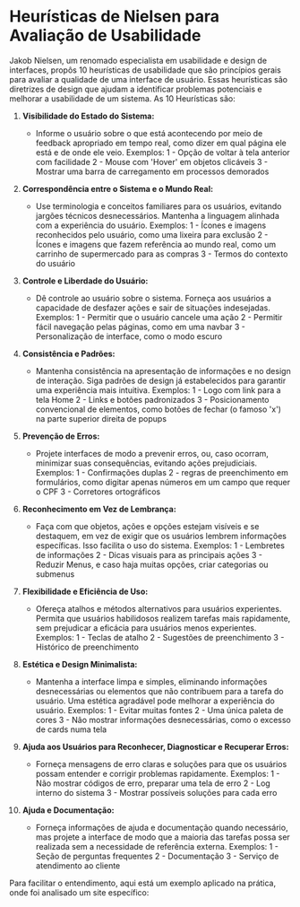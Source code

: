 # Heurísticas de Nielsen para Avaliação de Usabilidade

Jakob Nielsen, um renomado especialista em usabilidade e design de interfaces, propôs 10 heurísticas de usabilidade que são princípios gerais para avaliar a qualidade de uma interface de usuário. Essas heurísticas são diretrizes de design que ajudam a identificar problemas potenciais e melhorar a usabilidade de um sistema. As 10 Heurísticas são: 

1. **Visibilidade do Estado do Sistema:**
   - Informe o usuário sobre o que está acontecendo por meio de feedback apropriado em tempo real, como dizer em qual página ele está e de onde ele veio. 
   Exemplos:   1 - Opção de voltar à tela anterior com facilidade 
               2 - Mouse com 'Hover' em objetos clicáveis 
               3 - Mostrar uma barra de carregamento em processos demorados 

2. **Correspondência entre o Sistema e o Mundo Real:**
   - Use terminologia e conceitos familiares para os usuários, evitando jargões técnicos desnecessários. Mantenha a linguagem alinhada com a experiência do usuário. 
   Exemplos:   1 - Ícones e imagens reconhecidos pelo usuário, como uma lixeira para exclusão 
               2 - Ícones e imagens que fazem referência ao mundo real, como um carrinho de supermercado para as compras 
               3 - Termos do contexto do usuário 

3. **Controle e Liberdade do Usuário:**
   - Dê controle ao usuário sobre o sistema. Forneça aos usuários a capacidade de desfazer ações e sair de situações indesejadas. 
   Exemplos:   1 - Permitir que o usuário cancele uma ação 
               2 - Permitir fácil navegação pelas páginas, como em uma navbar 
               3 - Personalização de interface, como o modo escuro 

4. **Consistência e Padrões:**
   - Mantenha consistência na apresentação de informações e no design de interação. Siga padrões de design já estabelecidos para garantir uma experiência mais intuitiva.
   Exemplos:   1 - Logo com link para a tela Home 
               2 - Links e botões padronizados 
               3 - Posicionamento convencional de elementos, como botões de fechar (o famoso 'x') na parte superior direita de popups 

5. **Prevenção de Erros:**
   - Projete interfaces de modo a prevenir erros, ou, caso ocorram, minimizar suas consequências, evitando ações prejudiciais.
   Exemplos:   1 - Confirmações duplas 
               2 - regras de preenchimento em formulários, como digitar apenas números em um campo que requer o CPF 
               3 - Corretores ortográficos 

6. **Reconhecimento em Vez de Lembrança:**
   - Faça com que objetos, ações e opções estejam visíveis e se destaquem, em vez de exigir que os usuários lembrem informações específicas. Isso facilita o uso do sistema.
   Exemplos:   1 - Lembretes de informações 
               2 - Dicas visuais para as principais ações 
               3 - Reduzir Menus, e caso haja muitas opções, criar categorias ou submenus 

7. **Flexibilidade e Eficiência de Uso:**
   - Ofereça atalhos e métodos alternativos para usuários experientes. Permita que usuários habilidosos realizem tarefas mais rapidamente, sem prejudicar a eficácia para usuários menos experientes.
   Exemplos:   1 - Teclas de atalho 
               2 - Sugestões de preenchimento 
               3 - Histórico de preenchimento 

8. **Estética e Design Minimalista:**
   - Mantenha a interface limpa e simples, eliminando informações desnecessárias ou elementos que não contribuem para a tarefa do usuário. Uma estética agradável pode melhorar a experiência do usuário.
   Exemplos:   1 - Evitar muitas fontes 
               2 - Uma única paleta de cores 
               3 - Não mostrar informações desnecessárias, como o excesso de cards numa tela 

9. **Ajuda aos Usuários para Reconhecer, Diagnosticar e Recuperar Erros:**
   - Forneça mensagens de erro claras e soluções para que os usuários possam entender e corrigir problemas rapidamente.
   Exemplos:   1 - Não mostrar códigos de erro, preparar uma tela de erro 
               2 - Log interno do sistema 
               3 - Mostrar possíveis soluções para cada erro 

10. **Ajuda e Documentação:**
    - Forneça informações de ajuda e documentação quando necessário, mas projete a interface de modo que a maioria das tarefas possa ser realizada sem a necessidade de referência externa.
   Exemplos:   1 - Seção de perguntas frequentes 
               2 - Documentação 
               3 - Serviço de atendimento ao cliente 

Para facilitar o entendimento, aqui está um exemplo aplicado na prática, onde foi analisado um site específico: 

